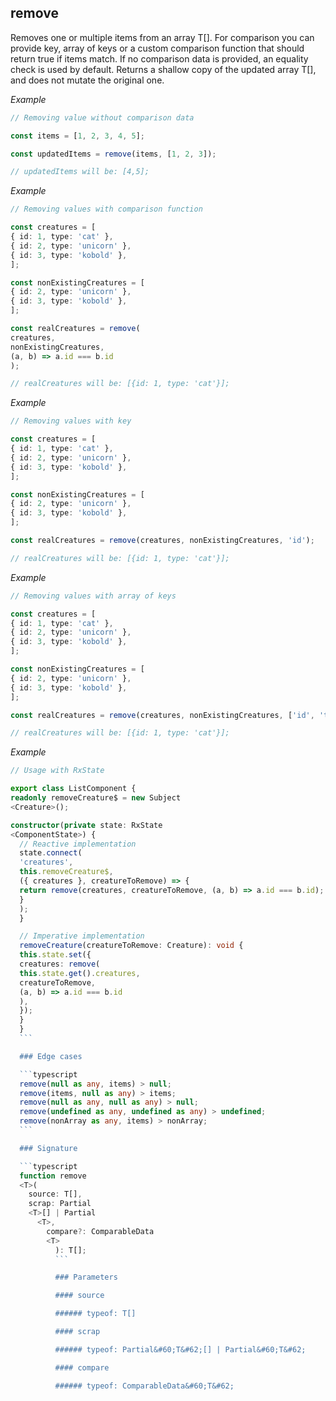 ## remove

  Removes one or multiple items from an array T[].
  For comparison you can provide key, array of keys or a custom comparison function that should return true if items match.
  If no comparison data is provided, an equality check is used by default.
  Returns a shallow copy of the updated array T[], and does not mutate the original one.

  _Example_

  ```typescript
  // Removing value without comparison data

  const items = [1, 2, 3, 4, 5];

  const updatedItems = remove(items, [1, 2, 3]);

  // updatedItems will be: [4,5];
  ```

  _Example_

  ```typescript
  // Removing values with comparison function

  const creatures = [
  { id: 1, type: 'cat' },
  { id: 2, type: 'unicorn' },
  { id: 3, type: 'kobold' },
  ];

  const nonExistingCreatures = [
  { id: 2, type: 'unicorn' },
  { id: 3, type: 'kobold' },
  ];

  const realCreatures = remove(
  creatures,
  nonExistingCreatures,
  (a, b) => a.id === b.id
  );

  // realCreatures will be: [{id: 1, type: 'cat'}];
  ```

  _Example_

  ```typescript
  // Removing values with key

  const creatures = [
  { id: 1, type: 'cat' },
  { id: 2, type: 'unicorn' },
  { id: 3, type: 'kobold' },
  ];

  const nonExistingCreatures = [
  { id: 2, type: 'unicorn' },
  { id: 3, type: 'kobold' },
  ];

  const realCreatures = remove(creatures, nonExistingCreatures, 'id');

  // realCreatures will be: [{id: 1, type: 'cat'}];
  ```

  _Example_

  ```typescript
  // Removing values with array of keys

  const creatures = [
  { id: 1, type: 'cat' },
  { id: 2, type: 'unicorn' },
  { id: 3, type: 'kobold' },
  ];

  const nonExistingCreatures = [
  { id: 2, type: 'unicorn' },
  { id: 3, type: 'kobold' },
  ];

  const realCreatures = remove(creatures, nonExistingCreatures, ['id', 'type']);

  // realCreatures will be: [{id: 1, type: 'cat'}];
  ```

  _Example_

  ```typescript
  // Usage with RxState

  export class ListComponent {
  readonly removeCreature$ = new Subject
<Creature>();

  constructor(private state: RxState
  <ComponentState>) {
    // Reactive implementation
    state.connect(
    'creatures',
    this.removeCreature$,
    ({ creatures }, creatureToRemove) => {
    return remove(creatures, creatureToRemove, (a, b) => a.id === b.id);
    }
    );
    }

    // Imperative implementation
    removeCreature(creatureToRemove: Creature): void {
    this.state.set({
    creatures: remove(
    this.state.get().creatures,
    creatureToRemove,
    (a, b) => a.id === b.id
    ),
    });
    }
    }
    ```

    ### Edge cases

    ```typescript
    remove(null as any, items) > null;
    remove(items, null as any) > items;
    remove(null as any, null as any) > null;
    remove(undefined as any, undefined as any) > undefined;
    remove(nonArray as any, items) > nonArray;
    ```

    ### Signature

    ```typescript
    function remove
    <T>(
      source: T[],
      scrap: Partial
      <T>[] | Partial
        <T>,
          compare?: ComparableData
          <T>
            ): T[];
            ```

            ### Parameters

            #### source

            ###### typeof: T[]

            #### scrap

            ###### typeof: Partial&#60;T&#62;[] | Partial&#60;T&#62;

            #### compare

            ###### typeof: ComparableData&#60;T&#62;
